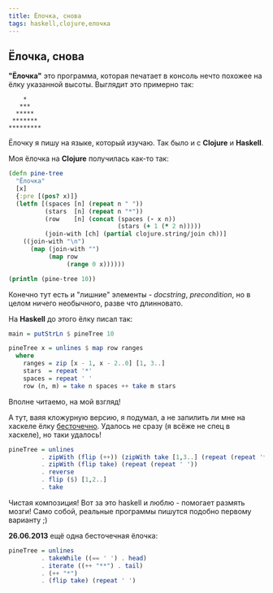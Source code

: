 ```yaml
---
title: Ёлочка, снова
tags: haskell,clojure,елочка
---
```


## Ёлочка, снова

**"Ёлочка"** это программа, которая печатает в консоль нечто похожее на ёлку указанной высоты. Выглядит это примерно так:

```
    *
   ***
  *****
 *******
*********
```

Ёлочку я пишу на языке, который изучаю. Так было и с **Clojure** и **Haskell**.
<!-- TEASER_END -->

Моя ёлочка на **Clojure** получилась как-то так:

```clojure
(defn pine-tree
  "Ёлочка"
  [x]
  {:pre [(pos? x)]}
  (letfn [(spaces [n] (repeat n " "))
          (stars  [n] (repeat n "*"))
          (row    [n] (concat (spaces (- x n))
                              (stars (+ 1 (* 2 n)))))
          (join-with [ch] (partial clojure.string/join ch))]
    ((join-with "\n")
      (map (join-with "")
           (map row
                (range 0 x))))))

(println (pine-tree 10))
```

Конечно тут есть и "лишние" элементы - *docstring*, *precondition*, но в целом ничего необычного, разве что длинновато.

На **Haskell** до этого ёлку писал так:

```haskell
main = putStrLn $ pineTree 10

pineTree x = unlines $ map row ranges
  where
    ranges = zip [x - 1, x - 2..0] [1, 3..]
    stars  = repeat '*'
    spaces = repeat ' '
    row (n, m) = take n spaces ++ take m stars
```

Вполне читаемо, на мой взгляд!

А тут, ваяя кложурную версию, я подумал, а не запилить ли мне на хаскеле ёлку [бесточечно](https://en.wikipedia.org/wiki/Point-free_programming). Удалось не сразу (я всёже не спец в хаскеле), но таки удалось!

```haskell
pineTree = unlines
         . zipWith (flip (++)) (zipWith take [1,3..] (repeat (repeat '*')))
         . zipWith (flip take) (repeat (repeat ' '))
         . reverse
         . flip ($) [1,2..]
         . take
```

Чистая композиция! Вот за это haskell и люблю - помогает размять мозги!
Само собой, реальные программы пишутся подобно первому варианту ;)

**26.06.2013** ещё одна бесточечная ёлочка:

```haskell
pineTree = unlines
         . takeWhile ((== ' ') . head)
         . iterate ((++ "**") . tail)
         . (++ "*")
         . (flip take) (repeat ' ')
```


